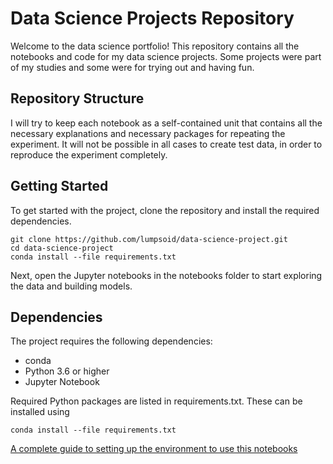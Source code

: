 # Data Science Projects Repository
Welcome to the data science portfolio! This repository contains all the notebooks and code for my data science projects. Some projects were part of my studies and some were for trying out and having fun.

## Repository Structure
I will try to keep each notebook as a self-contained unit that contains all the necessary explanations and necessary packages for repeating the experiment. It will not be possible in all cases to create test data, in order to reproduce the experiment completely.

## Getting Started
To get started with the project, clone the repository and install the required dependencies.
```
git clone https://github.com/lumpsoid/data-science-project.git
cd data-science-project
conda install --file requirements.txt
```
Next, open the Jupyter notebooks in the notebooks folder to start exploring the data and building models.

## Dependencies
The project requires the following dependencies:
- conda
- Python 3.6 or higher
- Jupyter Notebook

Required Python packages are listed in requirements.txt. 
These can be installed using 
```
conda install --file requirements.txt
```
[A complete guide to setting up the environment to use this notebooks](set-up-environment.md)
